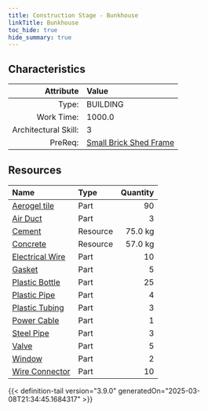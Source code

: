 ```yaml
---
title: Construction Stage - Bunkhouse
linkTitle: Bunkhouse
toc_hide: true
hide_summary: true
---
```

<!-- This is generated by the MarsSim HelpGenertor, do not edit. -->

## Characteristics

| Attribute      | Value |
|--------:|:------|
|Type:|BUILDING|
|Work Time:|1000.0|
|Architectural Skill:|3|
|PreReq:|[Small Brick Shed Frame](/docs/definitions/construction/small-brick-shed-frame)|

## Resources

| Name | Type | Quantity |
|:-----|:-----|-----:|
|[Aerogel tile](/docs/definitions/part/aerogel-tile)|Part|90|
|[Air Duct](/docs/definitions/part/air-duct)|Part|3|
|[Cement](/docs/definitions/resource/cement)|Resource|75.0 kg|
|[Concrete](/docs/definitions/resource/concrete)|Resource|57.0 kg|
|[Electrical Wire](/docs/definitions/part/electrical-wire)|Part|10|
|[Gasket](/docs/definitions/part/gasket)|Part|5|
|[Plastic Bottle](/docs/definitions/part/plastic-bottle)|Part|25|
|[Plastic Pipe](/docs/definitions/part/plastic-pipe)|Part|4|
|[Plastic Tubing](/docs/definitions/part/plastic-tubing)|Part|3|
|[Power Cable](/docs/definitions/part/power-cable)|Part|1|
|[Steel Pipe](/docs/definitions/part/steel-pipe)|Part|3|
|[Valve](/docs/definitions/part/valve)|Part|5|
|[Window](/docs/definitions/part/window)|Part|2|
|[Wire Connector](/docs/definitions/part/wire-connector)|Part|10|




{{< definition-tail version="3.9.0" generatedOn="2025-03-08T21:34:45.1684317" >}}

